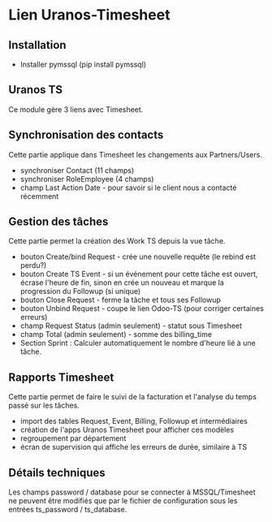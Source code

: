 Lien Uranos-Timesheet
=====================

Installation
------------

* Installer pymssql  (pip install pymssql)

Uranos TS
---------

Ce module gère 3 liens avec Timesheet.

Synchronisation des contacts
----------------------------

Cette partie applique dans Timesheet les changements aux Partners/Users.

* synchroniser Contact (11 champs)
* synchroniser RoleEmployee (4 champs)
* champ Last Action Date - pour savoir si le client nous a contacté récemment


Gestion des tâches
------------------

Cette partie permet la création des Work TS depuis la vue tâche.

* bouton Create/bind Request - crée une nouvelle requête (le rebind est perdu?)
* bouton Create TS Event - si un événement pour cette tâche est ouvert, écrase l'heure de fin,
sinon en crée un nouveau et marque la progression du Followup (si unique)
* bouton Close Request - ferme la tâche et tous ses Followup
* bouton Unbind Request - coupe le lien Odoo-TS (pour corriger certaines erreurs)
* champ Request Status (admin seulement) - statut sous Timesheet
* champ Total (admin seulement) - somme des billing_time
* Section Sprint : Calculer automatiquement le nombre d'heure lié à une tâche.


Rapports Timesheet
------------------

Cette partie permet de faire le suivi de la facturation et l'analyse du temps passé sur les tâches.

* import des tables Request, Event, Billing, Followup et intermédiaires
* création de l'apps Uranos Timesheet pour afficher ces modèles
* regroupement par département
* écran de supervision qui affiche les erreurs de durée, similaire à TS


Détails techniques
------------------

Les champs password / database pour se connecter à MSSQL/Timesheet ne peuvent être modifiés
que par le fichier de configuration sous les entrées ts_password / ts_database.
